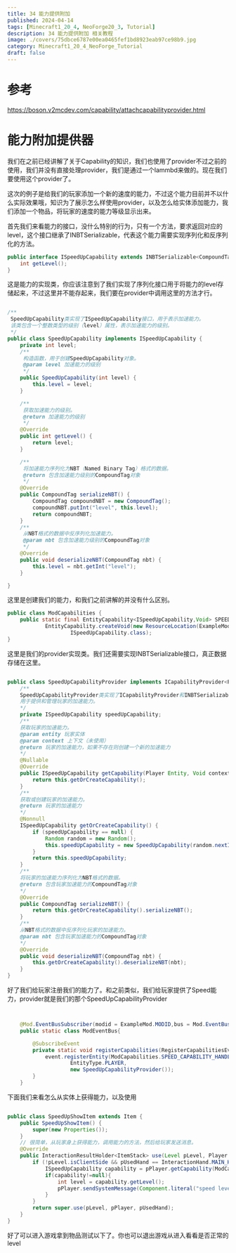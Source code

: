 ```yaml
---
title: 34 能力提供附加
published: 2024-04-14
tags: [Minecraft1_20_4, NeoForge20_3, Tutorial]
description: 34 能力提供附加 相关教程
image: ./covers/75dbce6787e00ea0465fef1bd8923eab97ce98b9.jpg
category: Minecraft1_20_4_NeoForge_Tutorial
draft: false
---
```

# 参考
https://boson.v2mcdev.com/capability/attachcapabilityprovider.html

# 能力附加提供器

我们在之前已经讲解了关于Capability的知识，我们也使用了provider不过之前的使用，我们并没有直接处理provider，我们是通过一个lammbd来做的。现在我们要使用这个provider了。

这次的例子是给我们的玩家添加一个新的速度的能力，不过这个能力目前并不以什么实际效果哦，知识为了展示怎么样使用provider，以及怎么给实体添加能力，我们添加一个物品，将玩家的速度的能力等级显示出来。

首先我们来看能力的接口，没什么特别的行为，只有一个方法，要求返回对应的level，这个接口继承了INBTSerializable，代表这个能力需要实现序列化和反序列化的方法。

```java
public interface ISpeedUpCapability extends INBTSerializable<CompoundTag> {
    int getLevel();
}
```

这是能力的实现类，你应该注意到了我们实现了序列化接口用于将能力的level存储起来，不过这里并不能存起来，我们要在provider中调用这里的方法才行。

```java

/**
 SpeedUpCapability类实现了ISpeedUpCapability接口，用于表示加速能力。
 该类包含一个整数类型的级别（level）属性，表示加速能力的级别。
 */
public class SpeedUpCapability implements ISpeedUpCapability {
    private int level;
    /**
     构造函数，用于创建SpeedUpCapability对象。
     @param level 加速能力的级别
     */
    public SpeedUpCapability(int level) {
        this.level = level;
    }

    /**
     获取加速能力的级别。
     @return 加速能力的级别
     */
    @Override
    public int getLevel() {
        return level;
    }

    /**
     将加速能力序列化为NBT（Named Binary Tag）格式的数据。
     @return 包含加速能力级别的CompoundTag对象
     */
    @Override
    public CompoundTag serializeNBT() {
        CompoundTag compoundNBT = new CompoundTag();
        compoundNBT.putInt("level", this.level);
        return compoundNBT;
    }
    /**
     从NBT格式的数据中反序列化加速能力。
     @param nbt 包含加速能力级别的CompoundTag对象
     */
    @Override
    public void deserializeNBT(CompoundTag nbt) {
        this.level = nbt.getInt("level");
    }

}

```

这里是创建我们的能力，和我们之前讲解的并没有什么区别。

```java
public class ModCapabilities {
    public static final EntityCapability<ISpeedUpCapability,Void> SPEED_CAPABILITY_HANDLER =
            EntityCapability.createVoid(new ResourceLocation(ExampleMod.MODID,"speed_capability_handler"),
                    ISpeedUpCapability.class);
}
```

这里是我们的provider实现类。我们还需要实现INBTSerializable接口，真正数据存储在这里。

```java

public class SpeedUpCapabilityProvider implements ICapabilityProvider<Player,Void,ISpeedUpCapability>, INBTSerializable<CompoundTag> {
    /**
    SpeedUpCapabilityProvider类实现了ICapabilityProvider和INBTSerializable接口，
    用于提供和管理玩家的加速能力。
    */
    private ISpeedUpCapability speedUpCapability;
    /**
    获取玩家的加速能力。
    @param entity 玩家实体
    @param context 上下文（未使用）
    @return 玩家的加速能力，如果不存在则创建一个新的加速能力
    */
    @Nullable
    @Override
    public ISpeedUpCapability getCapability(Player Entity, Void context) {
        return this.getOrCreateCapability();
    }
    /**
    获取或创建玩家的加速能力。
    @return 玩家的加速能力
    */
    @Nonnull
    ISpeedUpCapability getOrCreateCapability() {
        if (speedUpCapability == null) {
            Random random = new Random();
            this.speedUpCapability = new SpeedUpCapability(random.nextInt(99) + 1);
        }
        return this.speedUpCapability;
    }
    /**
    将玩家的加速能力序列化为NBT格式的数据。
    @return 包含玩家加速能力的CompoundTag对象
    */
    @Override
    public CompoundTag serializeNBT() {
        return this.getOrCreateCapability().serializeNBT();
    }
    /**
    从NBT格式的数据中反序列化玩家的加速能力。
    @param nbt 包含玩家加速能力的CompoundTag对象
    */
    @Override
    public void deserializeNBT(CompoundTag nbt) {
        this.getOrCreateCapability().deserializeNBT(nbt);
    }
}
```

好了我们给玩家注册我们的能力了。和之前类似，我们给玩家提供了Speed能力，provider就是我们的那个SpeedUpCapabilityProvider

```java


    @Mod.EventBusSubscriber(modid = ExampleMod.MODID,bus = Mod.EventBusSubscriber.Bus.MOD)
    public static class ModEventBus{

        @SubscribeEvent
        private static void registerCapabilities(RegisterCapabilitiesEvent event) {
            event.registerEntity(ModCapabilities.SPEED_CAPABILITY_HANDLER,
                    EntityType.PLAYER,
                    new SpeedUpCapabilityProvider());
        }
    }

```

下面我们来看怎么从实体上获得能力，以及使用

```java

public class SpeedUpShowItem extends Item {
    public SpeedUpShowItem() {
        super(new Properties());
    }
    // 很简单，从玩家身上获得能力，调用能力的方法，然后给玩家发送消息。
    @Override
    public InteractionResultHolder<ItemStack> use(Level pLevel, Player pPlayer, InteractionHand pUsedHand) {
        if (!pLevel.isClientSide && pUsedHand == InteractionHand.MAIN_HAND) {
            ISpeedUpCapability capability = pPlayer.getCapability(ModCapabilities.SPEED_CAPABILITY_HANDLER);
            if(capability!=null){
                int level = capability.getLevel();
                pPlayer.sendSystemMessage(Component.literal("speed level:" + level));
            }
        }
        return super.use(pLevel, pPlayer, pUsedHand);
    }
}

```

好了可以进入游戏拿到物品测试以下了。你也可以退出游戏从进入看看是否正常的level
